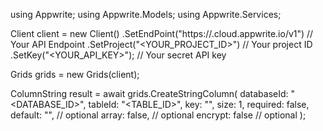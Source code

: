using Appwrite;
using Appwrite.Models;
using Appwrite.Services;

Client client = new Client()
    .SetEndPoint("https://<REGION>.cloud.appwrite.io/v1") // Your API Endpoint
    .SetProject("<YOUR_PROJECT_ID>") // Your project ID
    .SetKey("<YOUR_API_KEY>"); // Your secret API key

Grids grids = new Grids(client);

ColumnString result = await grids.CreateStringColumn(
    databaseId: "<DATABASE_ID>",
    tableId: "<TABLE_ID>",
    key: "",
    size: 1,
    required: false,
    default: "<DEFAULT>", // optional
    array: false, // optional
    encrypt: false // optional
);